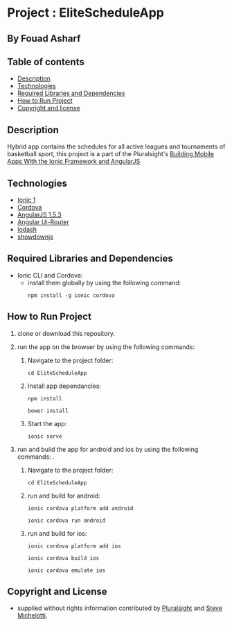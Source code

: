 # Project : EliteScheduleApp
## By  Fouad Asharf

## Table of contents
- [Description](#description)
- [Technologies](#technologies)
- [Required Libraries and Dependencies](#required-libraries-and-dependencies)
- [How to Run Project](#how-to-run-project)
- [Copyright and license](#copyright-and-license)

## Description
Hybrid app contains the schedules for all active leagues and tournaments of basketball sport, this project is a part of the
Pluralsight's [Building Mobile Apps With the Ionic Framework and AngularJS](https://www.pluralsight.com/courses/building-mobile-apps-ionic-framework-angularjs)


## Technologies
* [Ionic 1](https://ionicframework.com/docs/v1/)
* [Cordova](https://cordova.apache.org/docs/en/latest/)
* [AngularJS 1.5.3](https://code.angularjs.org/1.5.3/docs/guide)
* [Angular Ui-Router](https://ui-router.github.io/ng1/)
* [lodash](https://lodash.com/)
* [showdownjs](http://showdownjs.com/)



## Required Libraries and Dependencies
* Ionic CLI and Cordova:
     * install them globally by using the following command:
       ```
       npm install -g ionic cordova
       ```
## How to Run Project

1. clone or download this repository.

2. run the app on the browser by using the following commands:
      1. Navigate to the project folder:
          ```
          cd EliteScheduleApp
          ```
      2. Install app dependancies:
          ```
          npm install
          ```
          ```
          bower install
          ```
      3. Start the app:
          ```
          ionic serve
          ```
      
 4. run and build the app for android and ios by using the following commands:
 .
      1. Navigate to the project folder:
          ```
          cd EliteScheduleApp
          ```
      2. run and build for android:
          ```
          ionic cordova platform add android
          ```
          ```
          ionic cordova run android
          ```
      3. run and build for ios:
          ```
          ionic cordova platform add ios
          ```
          ```
          ionic cordova build ios
          ```
          ```
          ionic cordova emulate ios
          ```


## Copyright and License
- supplied without rights information contributed by [Pluralsight](https://app.pluralsight.com) and [Steve Michelotti](https://app.pluralsight.com/profile/author/steve-michelotti).
